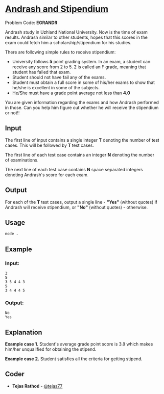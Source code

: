 
# [Andrash and Stipendium](https://www.codechef.com/problems/EGRANDR)
Problem Code: **EGRANDR**

Andrash study in Uzhland National University. Now is the time of exam results. Andrash similar to other students, hopes that this scores in the exam could fetch him a scholarship/stipendium for his studies.

There are following simple rules to receive stipendium:

- University follows **5** point grading system. In an exam, a student can receive any score from 2 to 5. 2 is called an F grade, meaning that student has failed that exam.
- Student should not have fail any of the exams.
- Student must obtain a full score in some of his/her exams to show that he/she is excellent in some of the subjects.
- He/She must have a grade point average not less than **4.0**

You are given information regarding the exams and how Andrash performed in those. Can you help him figure out whether he will receive the stipendium or not!!

## Input

The first line of input contains a single integer **T** denoting the number of test cases. This will be followed by **T** test cases.

The first line of each test case contains an integer **N** denoting the number of examinations.

The next line of each test case contains **N** space separated integers denoting Andrash's score for each exam.

## Output

For each of the **T** test cases, output a single line - **"Yes"** (without quotes) if Andrash will receive stipendium, or **"No"** (without quotes) - otherwise.

## Usage
```sh
node .
```
## Example
### Input:
```
2
5
3 5 4 4 3
5
3 4 4 4 5
```
### Output:
```
No
Yes
```
## Explanation

**Example case 1.** Student's average grade point score is 3.8 which makes him/her unqualified for obtaining the stipend.

**Example case 2.** Student satisfies all the criteria for getting stipend.

## Coder

* **Tejas Rathod** - [@tejas77](https://github.com/tejas77)

